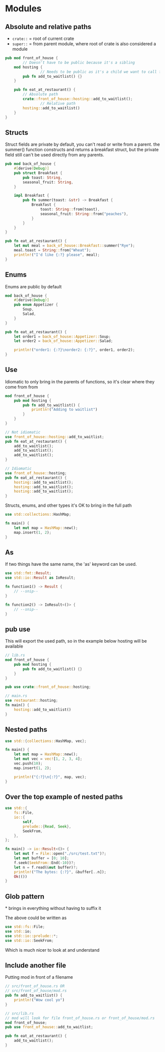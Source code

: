 # Modules

## Absolute and relative paths

- `crate::` = root of current crate
- `super::` = from parent module, where root of crate is also considered a module

```rust
pub mod front_of_house {
		// Doesn't have to be public because it's a sibling
    mod hosting {
				// Needs to be public as it's a child we want to call from outer scope
        pub fn add_to_waitlist() {}
    }

    pub fn eat_at_restaurant() {
        // Absolute path
        crate::front_of_house::hosting::add_to_waitlist();
				// Relative path
        hosting::add_to_waitlist()
    }
}
```
## Structs
Struct fields are private by default, you can't read or write from a parent. the summer() function constructs and returns a breakfast struct, but the private field still can't be used directly from any parents.
```rust
pub mod back_of_house {
    #[derive(Debug)]
    pub struct Breakfast {
        pub toast: String,
        seasonal_fruit: String,
    }

    impl Breakfast {
        pub fn summer(toast: &str) -> Breakfast {
            Breakfast {
                toast: String::from(toast),
                seasonal_fruit: String::from("peaches"),
            }
        }
    }
}

pub fn eat_at_restaurant() {
    let mut meal = back_of_house::Breakfast::summer("Rye");
    meal.toast = String::from("Wheat");
    println!("I'd like {:?} please", meal);
}
```

## Enums
Enums are public by default
```rust
mod back_of_house {
    #[derive(Debug)]
    pub enum Appetizer {
        Soup,
        Salad,
    }
}

pub fn eat_at_restaurant() {
    let order1 = back_of_house::Appetizer::Soup;
    let order2 = back_of_house::Appetizer::Salad;

    println!("order1: {:?}\norder2: {:?}", order1, order2);
}
```

## Use
Idiomatic to only bring in the parents of functions, so it's clear where they come from from
```rust
mod front_of_house {
    pub mod hosting {
        pub fn add_to_waitlist() {
            println!("Adding to waitlist")
        }
    }
}

// Not idiomatic
use front_of_house::hosting::add_to_waitlist;
pub fn eat_at_restaurant() {
    add_to_waitlist();
    add_to_waitlist();
    add_to_waitlist();
}

// Idiomatic
use front_of_house::hosting;
pub fn eat_at_restaurant() {
    hosting::add_to_waitlist();
    hosting::add_to_waitlist();
    hosting::add_to_waitlist();
}
```

Structs, enums, and other types it's OK to bring in the full path
```rust
use std::collections::HashMap;

fn main() {
    let mut map = HashMap::new();
    map.insert(1, 2);
}
```
## As
If two things have the same name, the 'as' keyword can be used.
```rust
use std::fmt::Result;
use std::io::Result as IoResult;

fn function1() -> Result {
    // --snip--
}

fn function2() -> IoResult<()> {
    // --snip--
}
```

## pub use
This will export the used path, so in the example below hosting will be available
```rust
// lib.rs
mod front_of_house {
    pub mod hosting {
        pub fn add_to_waitlist() {}
    }
}

pub use crate::front_of_house::hosting;

// main.rs
use restaurant::hosting;
fn main() {
    hosting::add_to_waitlist()
}
```

## Nested paths
```rust
use std::{collections::HashMap, vec};

fn main() {
    let mut map = HashMap::new();
    let mut vec = vec![1, 2, 3, 4];
    vec.push(10);
    map.insert(1, 2);

    println!("{:?}\n{:?}", map, vec);
}
```
## Over the top example of nested paths
```rust
use std::{
    fs::File,
    io::{
        self,
        prelude::{Read, Seek},
        SeekFrom,
    },
};

fn main() -> io::Result<()> {
    let mut f = File::open("./src/test.txt")?;
    let mut buffer = [0; 10];
    f.seek(SeekFrom::End(-10))?;
    let n = f.read(&mut buffer)?;
    println!("The bytes: {:?}", &buffer[..n]);
    Ok(())
}
```
## Glob pattern
\* brings in everything without having to suffix it

The above could be written as
```rust
use std::fs::File;
use std::io;
use std::io::prelude::*;
use std::io::SeekFrom;
```
Which is much nicer to look at and understand

## Include another file
Putting mod in front of a filename
```rust
// src/front_of_house.rs OR
// src/front_of_house/mod.rs
pub fn add_to_waitlist() {
    println!("Wow cool yo")
}

// src/lib.rs
// mod will look for file front_of_house.rs or front_of_house/mod.rs
mod front_of_house;
pub use front_of_house::add_to_waitlist;

pub fn eat_at_restaurant() {
    add_to_waitlist();
}